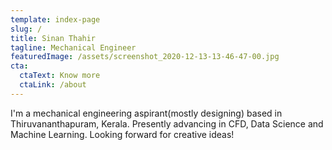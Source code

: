 ```yaml
---
template: index-page
slug: /
title: Sinan Thahir
tagline: Mechanical Engineer
featuredImage: /assets/screenshot_2020-12-13-13-46-47-00.jpg
cta:
  ctaText: Know more
  ctaLink: /about
---
```

I'm a mechanical engineering aspirant(mostly designing) based in Thiruvananthapuram, Kerala. Presently advancing in CFD, Data Science and Machine Learning. Looking forward for creative ideas!